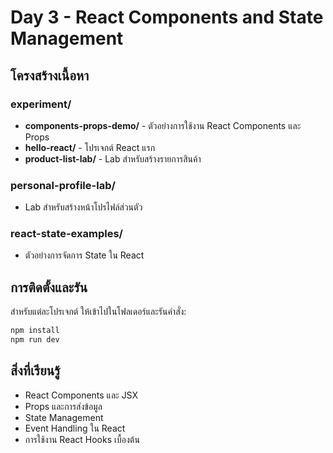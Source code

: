 # Day 3 - React Components and State Management

## โครงสร้างเนื้อหา

### experiment/
- **components-props-demo/** - ตัวอย่างการใช้งาน React Components และ Props
- **hello-react/** - โปรเจกต์ React แรก
- **product-list-lab/** - Lab สำหรับสร้างรายการสินค้า

### personal-profile-lab/
- Lab สำหรับสร้างหน้าโปรไฟล์ส่วนตัว

### react-state-examples/
- ตัวอย่างการจัดการ State ใน React

## การติดตั้งและรัน

สำหรับแต่ละโปรเจกต์ ให้เข้าไปในโฟลเดอร์และรันคำสั่ง:

```bash
npm install
npm run dev
```

## สิ่งที่เรียนรู้

- React Components และ JSX
- Props และการส่งข้อมูล
- State Management
- Event Handling ใน React
- การใช้งาน React Hooks เบื้องต้น